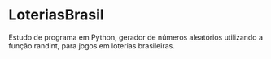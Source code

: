 # LoteriasBrasil
Estudo de programa em Python, gerador de números aleatórios utilizando a função randint, para jogos em loterias brasileiras.
